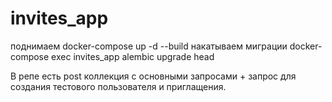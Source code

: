 # invites_app
поднимаем docker-compose up -d --build
накатываем миграции docker-compose exec invites_app alembic upgrade head

В репе есть post коллекция с основными запросами + запрос для создания тестового пользователя и приглащения.
